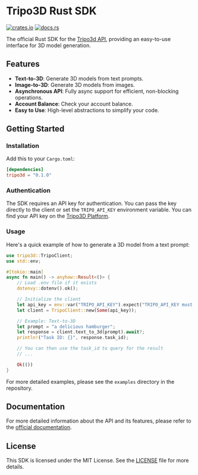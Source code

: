 # Tripo3D Rust SDK

[![crates.io](https://img.shields.io/crates/v/tripo3d.svg)](https://crates.io/crates/tripo3d)
[![docs.rs](https://docs.rs/tripo3d/badge.svg)](https://docs.rs/tripo3d)

The official Rust SDK for the [Tripo3d API](https://platform.tripo3d.ai/documentation/guides/get_started), providing an easy-to-use interface for 3D model generation.

## Features

- **Text-to-3D**: Generate 3D models from text prompts.
- **Image-to-3D**: Generate 3D models from images.
- **Asynchronous API**: Fully async support for efficient, non-blocking operations.
- **Account Balance**: Check your account balance.
- **Easy to Use**: High-level abstractions to simplify your code.

## Getting Started

### Installation

Add this to your `Cargo.toml`:

```toml
[dependencies]
tripo3d = "0.1.0"
```

### Authentication

The SDK requires an API key for authentication. You can pass the key directly to the client or set the `TRIPO_API_KEY` environment variable. You can find your API key on the [Tripo3D Platform](https://platform.tripo3d.ai/account/api_keys).

### Usage

Here's a quick example of how to generate a 3D model from a text prompt:

```rust
use tripo3d::TripoClient;
use std::env;

#[tokio::main]
async fn main() -> anyhow::Result<()> {
    // Load .env file if it exists
    dotenvy::dotenv().ok();

    // Initialize the client
    let api_key = env::var("TRIPO_API_KEY").expect("TRIPO_API_KEY must be set");
    let client = TripoClient::new(Some(api_key));

    // Example: Text-to-3D
    let prompt = "a delicious hamburger";
    let response = client.text_to_3d(prompt).await?;
    println!("Task ID: {}", response.task_id);

    // You can then use the task_id to query for the result
    // ...

    Ok(())
}
```

For more detailed examples, please see the `examples` directory in the repository.

## Documentation

For more detailed information about the API and its features, please refer to the [official documentation](https://platform.tripo3d.ai/documentation/guides/get_started).

## License

This SDK is licensed under the MIT License. See the [LICENSE](LICENSE) file for more details. 